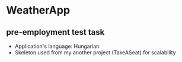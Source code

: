 # WeatherApp
## pre-employment test task

- Application's language: Hungarian
- Skeleton used from my another project (TakeASeat) for scalability